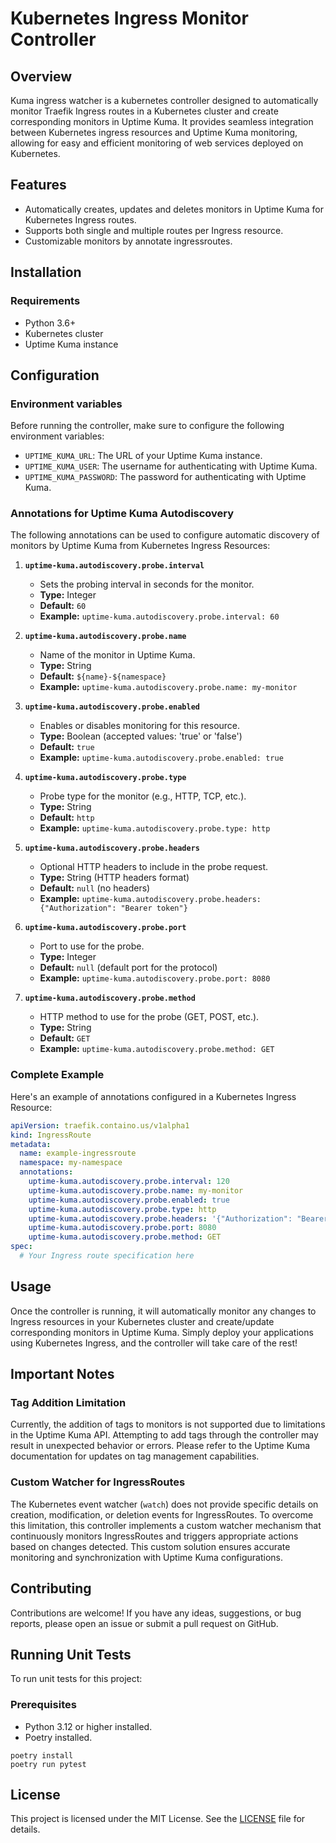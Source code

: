# Kubernetes Ingress Monitor Controller

## Overview

Kuma ingress watcher is a kubernetes controller designed to automatically monitor Traefik Ingress routes in a Kubernetes cluster and create corresponding monitors in Uptime Kuma. It provides seamless integration between Kubernetes ingress resources and Uptime Kuma monitoring, allowing for easy and efficient monitoring of web services deployed on Kubernetes.

## Features

- Automatically creates, updates and deletes monitors in Uptime Kuma for Kubernetes Ingress routes.
- Supports both single and multiple routes per Ingress resource.
- Customizable monitors by annotate ingressroutes.

## Installation

### Requirements

- Python 3.6+
- Kubernetes cluster
- Uptime Kuma instance


## Configuration

### Environment variables
Before running the controller, make sure to configure the following environment variables:

- `UPTIME_KUMA_URL`: The URL of your Uptime Kuma instance.
- `UPTIME_KUMA_USER`: The username for authenticating with Uptime Kuma.
- `UPTIME_KUMA_PASSWORD`: The password for authenticating with Uptime Kuma.

### Annotations for Uptime Kuma Autodiscovery

The following annotations can be used to configure automatic discovery of monitors by Uptime Kuma from Kubernetes Ingress Resources:

1. **`uptime-kuma.autodiscovery.probe.interval`**
   - Sets the probing interval in seconds for the monitor.
   - **Type:** Integer
   - **Default:** `60`
   - **Example:** `uptime-kuma.autodiscovery.probe.interval: 60`

2. **`uptime-kuma.autodiscovery.probe.name`**
   - Name of the monitor in Uptime Kuma.
   - **Type:** String
   - **Default:** `${name}-${namespace}`
   - **Example:** `uptime-kuma.autodiscovery.probe.name: my-monitor`

3. **`uptime-kuma.autodiscovery.probe.enabled`**
   - Enables or disables monitoring for this resource.
   - **Type:** Boolean (accepted values: 'true' or 'false')
   - **Default:** `true`
   - **Example:** `uptime-kuma.autodiscovery.probe.enabled: true`

4. **`uptime-kuma.autodiscovery.probe.type`**
   - Probe type for the monitor (e.g., HTTP, TCP, etc.).
   - **Type:** String
   - **Default:** `http`
   - **Example:** `uptime-kuma.autodiscovery.probe.type: http`

5. **`uptime-kuma.autodiscovery.probe.headers`**
   - Optional HTTP headers to include in the probe request.
   - **Type:** String (HTTP headers format)
   - **Default:** `null` (no headers)
   - **Example:** `uptime-kuma.autodiscovery.probe.headers: {"Authorization": "Bearer token"}`

6. **`uptime-kuma.autodiscovery.probe.port`**
   - Port to use for the probe.
   - **Type:** Integer
   - **Default:** `null` (default port for the protocol)
   - **Example:** `uptime-kuma.autodiscovery.probe.port: 8080`

7. **`uptime-kuma.autodiscovery.probe.method`**
   - HTTP method to use for the probe (GET, POST, etc.).
   - **Type:** String
   - **Default:** `GET`
   - **Example:** `uptime-kuma.autodiscovery.probe.method: GET`

### Complete Example

Here's an example of annotations configured in a Kubernetes Ingress Resource:

```yaml
apiVersion: traefik.containo.us/v1alpha1
kind: IngressRoute
metadata:
  name: example-ingressroute
  namespace: my-namespace
  annotations:
    uptime-kuma.autodiscovery.probe.interval: 120
    uptime-kuma.autodiscovery.probe.name: my-monitor
    uptime-kuma.autodiscovery.probe.enabled: true
    uptime-kuma.autodiscovery.probe.type: http
    uptime-kuma.autodiscovery.probe.headers: '{"Authorization": "Bearer token"}'
    uptime-kuma.autodiscovery.probe.port: 8080
    uptime-kuma.autodiscovery.probe.method: GET
spec:
  # Your Ingress route specification here
```


## Usage

Once the controller is running, it will automatically monitor any changes to Ingress resources in your Kubernetes cluster and create/update corresponding monitors in Uptime Kuma. Simply deploy your applications using Kubernetes Ingress, and the controller will take care of the rest!

## Important Notes

### Tag Addition Limitation

Currently, the addition of tags to monitors is not supported due to limitations in the Uptime Kuma API. Attempting to add tags through the controller may result in unexpected behavior or errors. Please refer to the Uptime Kuma documentation for updates on tag management capabilities.

### Custom Watcher for IngressRoutes

The Kubernetes event watcher (`watch`) does not provide specific details on creation, modification, or deletion events for IngressRoutes. To overcome this limitation, this controller implements a custom watcher mechanism that continuously monitors IngressRoutes and triggers appropriate actions based on changes detected. This custom solution ensures accurate monitoring and synchronization with Uptime Kuma configurations.


## Contributing

Contributions are welcome! If you have any ideas, suggestions, or bug reports, please open an issue or submit a pull request on GitHub.

## Running Unit Tests

To run unit tests for this project:

### Prerequisites

- Python 3.12 or higher installed.
- Poetry installed.

````
poetry install
poetry run pytest
````

## License

This project is licensed under the MIT License. See the [LICENSE](LICENSE) file for details.